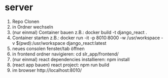 # server

1. Repo Clonen
2. in Ordner wechseln
3. (nur einmal) Container bauen z.B.: docker build -t django_react .
4. Container starten z.B.: docker run -it -p 8010:8000 -w /usr/workspace -v $(pwd):/usr/workspace django_react:latest
5. neues consolen fenster/tab öffnen
6. in frontend ordner navigieren: cd slr_app/frontend/
7. (nur einmal) react dependencies installieren: npm install
8. (react app bauen) react project: npm run build
9. im browser http://localhost:8010/
